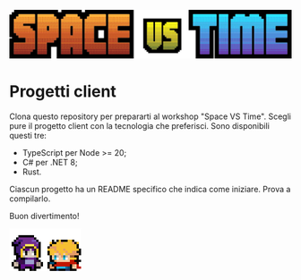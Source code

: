 ![Space VS Time logo](space-vs-time-logo.png)

# Progetti client

Clona questo repository per prepararti al workshop "Space VS Time".
Scegli pure il progetto client con la tecnologia che preferisci. Sono disponibili questi tre:

- TypeScript per Node >= 20;
- C# per .NET 8;
- Rust.

Ciascun progetto ha un README specifico che indica come iniziare. Prova a compilarlo.

Buon divertimento!

![Space VS Time characters](space-vs-time-characters.gif)